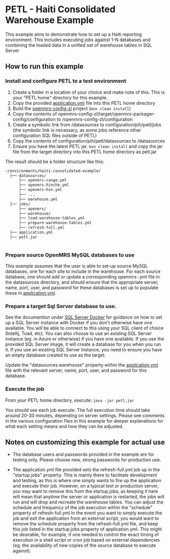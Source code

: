 PETL - Haiti Consolidated Warehouse Example
=============================================

This example aims to demonstrate how to set up a Haiti reporting environment.
This includes executing jobs against 1-N databases and combining the loaded data in a unified set of warehouse tables in SQL Server

## How to run this example

### Install and configure PETL to a test environment

1. Create a folder in a location of your choice and make note of this.  This is your "PETL home" directory for this example.
2. Copy the provided [application.yml](./application.yml) file into this PETL home directory
3. Build the [openmrs-config-zl](https://github.com/PIH/openmrs-config-zl) project (`mvn clean install`)
4. Copy the contents of openmrs-config-zl/target/openmrs-packager-config/configuration to <PETL home>/openmrs-config-zl/configuration
5. Create a symbolic link from <PETL home>/datasources to configuration/pih/petl/jobs (the symbolic link is necessary, as some jobs reference other configuration SQL files outside of PETL)
6. Copy the contents of configuration/pih/petl/datasources to <PETL home>/datasources
7. Ensure you have the latest PETL jar.  ```mvn clean install``` and copy the jar file from the target directory into this PETL home directory as petl.jar

The result should be a folder structure like this:

```bash
~/environments/haiti-consolidated-example/
  ├── datasources/
      ├── openmrs-cange.yml
      ├── openmrs-hinche.yml
      ├── openmrs-hsn.yml
      ├── ...
      ├── warehouse.yml
  ├── jobs/
      ├── openmrs/
      ├── warehouse/
      ├── load-warehouse-tables.yml
      ├── prepare-warehouse-tables.yml
      ├── refresh-full.yml
  ├── application.yml
  ├── petl.jar
  
```

### Prepare source OpenMRS MySQL databases to use

This example assumes that the user is able to set-up source MySQL databases, one for each site to include in the warehouse. 
For each source database, one should add or update a corresponding openmrs-<site>.yml file in the datasources directory,
and should ensure that the appropriate server, name, port, user, and password for these databases is set up to populate these in [application.yml](./application.yml).

### Prepare a target Sql Server database to use.

See the documention under [SQL Server Docker](../sqlserver-docker) for guidance on how to set up a SQL Server instance 
with Docker if you don't otherwise have one available.  You will be able to connect to this using your SQL client 
of choice (Intellij, Toad, etc).  You can also choose to use an existing SQL Server instance (eg. in Azure or otherwise) 
if you have one available.  If you use the provided SQL Server image, it will create a database for you when you run it.
If you use an existing SQL Server instance, you need to ensure you have an empty database created to use as the target.

Update the "datasources.warehouse" property within the [application.yml](./application.yml) file with the relevant 
server, name, port, user, and password for this database.

### Execute the job

From your PETL home directory, execute:
```java -jar petl.jar```

You should see each job execute.  The full execution time should take around 20-30 minutes, depending on server settings.
Please see comments in the various configuration files in this example for deeper explanations for what each setting means
and how they can be adjusted.

## Notes on customizing this example for actual use

* The database users and passwords provided in the example are for testing only.  Please choose new, strong passwords for production use.

* The application.yml file provided sets the refresh-full.yml job up in the "startup.jobs" property.  This is mainly there 
  to facilitate development and testing, as this is where one simply wants to fire up the application and execute their job.
  However, on a typical test or production server, you may want to remove this from the startup.jobs, as keeping it here will
  mean that anytime the server or application is restarted, the jobs will run and will drop and recreate the warehouse tables.
  You can adjust the schedule and frequency of the job execution within the "schedule" property of refresh-full.yml
  In the event you want to simply execute the job and exit the application from an external script, you would want to remove
  the schedule property from the refresh-full.yml file, and keep this job listed in the startup.jobs property of application.yml.
  This might be desirable, for example, if one needed to control the exact timing of execution in a shell script or cron job
  based on external dependencies (eg. the availability of new copies of the source database to execute against).
